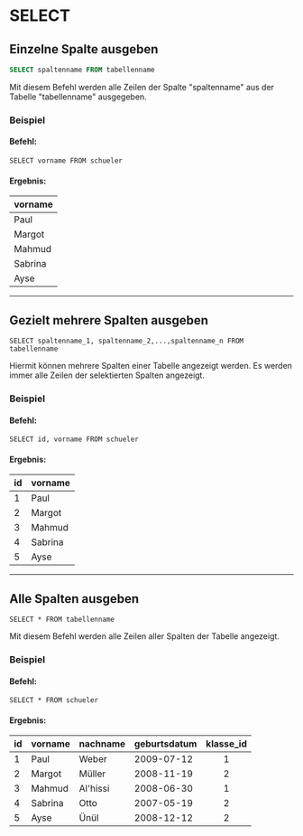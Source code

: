 # SELECT
## Einzelne Spalte ausgeben

```sql
SELECT spaltenname FROM tabellenname
```

Mit diesem Befehl werden alle Zeilen der Spalte "spaltenname" aus der Tabelle "tabellenname" ausgegeben.

### Beispiel

#### Befehl:

```
SELECT vorname FROM schueler
```

#### Ergebnis:

| vorname   | 
| --------  | 
| Paul      |
| Margot    |
| Mahmud    |
| Sabrina   |
| Ayse      |



---

## Gezielt mehrere Spalten ausgeben

```
SELECT spaltenname_1, spaltenname_2,...,spaltenname_n FROM tabellenname
```
Hiermit können mehrere Spalten einer Tabelle angezeigt werden. Es werden immer alle Zeilen der selektierten Spalten angezeigt.

### Beispiel

#### Befehl:
```
SELECT id, vorname FROM schueler
```

#### Ergebnis:

|id| vorname  | 
| --|-------- | 
|1| Paul     |
|2| Margot   |
|3| Mahmud    |
|4| Sabrina   |
|5| Ayse      |



---


## Alle Spalten ausgeben

```
SELECT * FROM tabellenname
```
Mit diesem Befehl werden alle Zeilen aller Spalten der Tabelle angezeigt.

### Beispiel

#### Befehl:
```
SELECT * FROM schueler
```

#### Ergebnis:

|id| vorname   | nachname | geburtsdatum | klasse_id | 
|--|--------   | -------- | ------------ | :-------: |
|1 | Paul      | Weber    | 2009-07-12   |     1     |
|2 | Margot    | Müller   | 2008-11-19   |     2     |
|3 | Mahmud    | Al'hissi | 2008-06-30   |     1     |
|4 | Sabrina   |  Otto    | 2007-05-19   |     2     |
|5 | Ayse      | Ünül     | 2008-12-12   |     2     |
